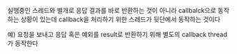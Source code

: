 
실행중인 스레드와 별개로 응답 결과를 바로 반환하는 것이 아니라 callbalck으로 동작하는 상황이 있는데
callback을 처리하기 위한 스레드가 뒷단에서 동작하는 것이다

예)
요청을 보내고 응답 혹은 예외를 result로 반환하기 위해 별도의 callback thread가 동작한다